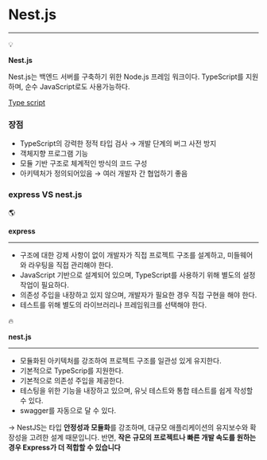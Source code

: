 # Nest.js

---

<aside>
💡

**Nest.js**

Nest.js는 백엔드 서버를 구축하기 위한 Node.js 프레임 워크이다.
TypeScript를 지원하며, 순수 JavaScript로도 사용가능하다.

</aside>

[Type script](https://www.notion.so/Type-script-86348c32cb1841afa0451428547ad682?pvs=21)

### 장점

- TypeScript의 강력한 정적 타입 검사 → 개발 단계의 버그 사전 방지
- 객체지향 프로그램 기능
- 모듈 기반 구조로 체계적인 방식의 코드 구성
- 아키텍처가 정의되어있음 → 여러 개발자 간 협업하기 좋음

### express VS nest.js

<aside>
🌎

**express**

---

- 구조에 대한 강제 사항이 없이 개발자가 직접 프로젝트 구조를 설계하고, 미들웨어와 라우팅을 직접 관리해야 한다.
- JavaScript 기반으로 설계되어 있으며, TypeScript를 사용하기 위해 별도의 설정 작업이 필요하다.
- 의존성 주입을 내장하고 있지 않으며, 개발자가 필요한 경우 직접 구현을 해야 한다.
- 테스트를 위해 별도의 라이브러리나 프레임워크를 선택해야 한다.
</aside>

<aside>
🔥

**nest.js**

---

- 모듈화된 아키텍처를 강조하여 프로젝트 구조를 일관성 있게 유지한다.
- 기본적으로 TypeScrip를 지원한다.
- 기본적으로 의존성 주입을 제공한다.
- 테스팅을 위한 기능을 내장하고 있으며, 유닛 테스트와 통합 테스트를 쉽게 작성할 수 있다.
- swagger를 자동으로 달 수 있다.
</aside>

→ NestJS는 타입 **안정성과 모듈화**를 강조하며, 대규모 애플리케이션의 유지보수와 확장성을 고려한 설계 때문입니다. 반면, **작은 규모의 프로젝트나 빠른 개발 속도를 원하는 경우 Express가 더 적합할 수 있습니다**
